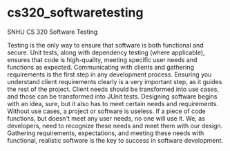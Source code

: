 # cs320_softwaretesting
SNHU CS 320 Software Testing

Testing is the only way to ensure that software is both functional and secure. Unit tests, along with dependency testing (where applicable), ensures that code is high-quality, meeting specific user needs and functions as expected.
Communicating with clients and gathering requirements is the first step in any development process. Ensuring you understand client requirements clearly is a very important step, as it guides the rest of the project. Client needs should be transformed into use cases, and those can be transformed into JUnit tests. 
Designing software begins with an idea, sure, but it also has to meet certain needs and requirements. Without use cases, a project or software is useless. If a piece of code functions, but doesn't meet any user needs, no one will use it. We, as developers, need to recognize these needs and meet them with our design. Gathering requirements, expectations, and meeting these needs with functional, realistic software is the key to success in software development.
